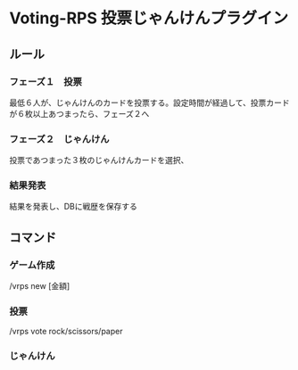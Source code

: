 # Voting-RPS 投票じゃんけんプラグイン
## ルール
### フェーズ１　投票
最低６人が、じゃんけんのカードを投票する。設定時間が経過して、投票カードが６枚以上あつまったら、フェーズ２へ
### フェーズ２　じゃんけん
投票であつまった３枚のじゃんけんカードを選択、
### 結果発表
結果を発表し、DBに戦歴を保存する
## コマンド
### ゲーム作成
/vrps new [金額] 

### 投票
/vrps vote rock/scissors/paper

### じゃんけん
